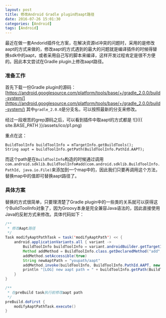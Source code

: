 ```yaml
---
layout: post
title: 修改Android Gradle plugin的aapt路径
date: 2016-07-26 15:01:30
categories: [Android]
tags: [Android]
---
```


最近在做一套Andorid插件化方案，在解决资源id冲突的问题时，采用的是修改aapt的方式来做的，修改aapt的方式遇到的最大的问题就是编译插件的时候得替换sdk中的aapt，或者采用自己写的脚本来编译，这样开发过程肯定是很不方便的。因此本文尝试在Gradle plugin上修改aapt路径。

<!--more-->

### 准备工作
首先下载一份Gradle plugin的源码：
[https://android.googlesource.com/platform/tools/base/+/gradle_2.0.0/build-system/](https://android.googlesource.com/platform/tools/base/+/gradle_2.0.0/build-system/) 其中`gradle_2.0.0`是分支名，可以按照最新的分支来修改。

经过一段艰苦的grep源码之后，可以看到插件中取aapt的方式都是
![]({{ site.BASE_PATH }}/assets/ico/p1.png)

重点在这：

    BuildToolInfo buildToolInfo = mTargetInfo.getBuildTools();
    String aapt = buildToolInfo.getPath(BuildToolInfo.PathId.AAPT);

而这个path是在`BuildToolInfo`构造的时候通过调用`com.android.sdklib.BuildToolInfo#add(com.android.sdklib.BuildToolInfo.PathId, java.io.File)`来添加到一个map中的，因此我们只要再调用这个方法，替换map中的值即可替换aapt路径了。

### 具体方案
替换的方式很简单，只要理清楚了Gradle plugin中的一些类的关系就可以获得这个BuildToolInfo对象了，因为Groovy本身是完全兼容Java语法的，因此直接使用Java的反射方式来修改。具体代码如下：  

```java  
/**
 * 修改Aapt路径
 */
Task modifyAaptPathTask = task('modifyAaptPath') << {
    android.applicationVariants.all { variant ->
        BuildToolInfo buildToolInfo = variant.androidBuilder.getTargetInfo().getBuildTools()
        Method addMethod = BuildToolInfo.class.getDeclaredMethod("add", BuildToolInfo.PathId.class, File.class)
        addMethod.setAccessible(true)
        String newAaptPath = "youpath/aapt"
        addMethod.invoke(buildToolInfo, BuildToolInfo.PathId.AAPT, new File(rootDir, newAaptPath))
        println "[LOG] new aapt path = " + buildToolInfo.getPath(BuildToolInfo.PathId.AAPT)
    }
}

/**
 * 在preBuild task执行前修改aapt path
 */
preBuild.doFirst {
    modifyAaptPathTask.execute()
}
```
